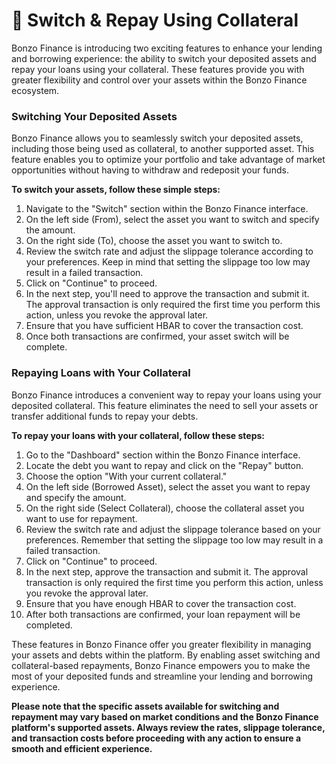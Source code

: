 # 🔄 Switch & Repay Using Collateral

Bonzo Finance is introducing two exciting features to enhance your lending and borrowing experience: the ability to switch your deposited assets and repay your loans using your collateral. These features provide you with greater flexibility and control over your assets within the Bonzo Finance ecosystem.

### Switching Your Deposited Assets

Bonzo Finance allows you to seamlessly switch your deposited assets, including those being used as collateral, to another supported asset. This feature enables you to optimize your portfolio and take advantage of market opportunities without having to withdraw and redeposit your funds.

**To switch your assets, follow these simple steps:**

1. Navigate to the "Switch" section within the Bonzo Finance interface.
2. On the left side (From), select the asset you want to switch and specify the amount.
3. On the right side (To), choose the asset you want to switch to.
4. Review the switch rate and adjust the slippage tolerance according to your preferences. Keep in mind that setting the slippage too low may result in a failed transaction.
5. Click on "Continue" to proceed.
6. In the next step, you'll need to approve the transaction and submit it. The approval transaction is only required the first time you perform this action, unless you revoke the approval later.
7. Ensure that you have sufficient HBAR to cover the transaction cost.
8. Once both transactions are confirmed, your asset switch will be complete.

### Repaying Loans with Your Collateral

Bonzo Finance introduces a convenient way to repay your loans using your deposited collateral. This feature eliminates the need to sell your assets or transfer additional funds to repay your debts.

**To repay your loans with your collateral, follow these steps:**

1. Go to the "Dashboard" section within the Bonzo Finance interface.
2. Locate the debt you want to repay and click on the "Repay" button.
3. Choose the option "With your current collateral."
4. On the left side (Borrowed Asset), select the asset you want to repay and specify the amount.
5. On the right side (Select Collateral), choose the collateral asset you want to use for repayment.
6. Review the switch rate and adjust the slippage tolerance based on your preferences. Remember that setting the slippage too low may result in a failed transaction.
7. Click on "Continue" to proceed.
8. In the next step, approve the transaction and submit it. The approval transaction is only required the first time you perform this action, unless you revoke the approval later.
9. Ensure that you have enough HBAR to cover the transaction cost.
10. After both transactions are confirmed, your loan repayment will be completed.

These features in Bonzo Finance offer you greater flexibility in managing your assets and debts within the platform. By enabling asset switching and collateral-based repayments, Bonzo Finance empowers you to make the most of your deposited funds and streamline your lending and borrowing experience.

**Please note that the specific assets available for switching and repayment may vary based on market conditions and the Bonzo Finance platform's supported assets. Always review the rates, slippage tolerance, and transaction costs before proceeding with any action to ensure a smooth and efficient experience.**
